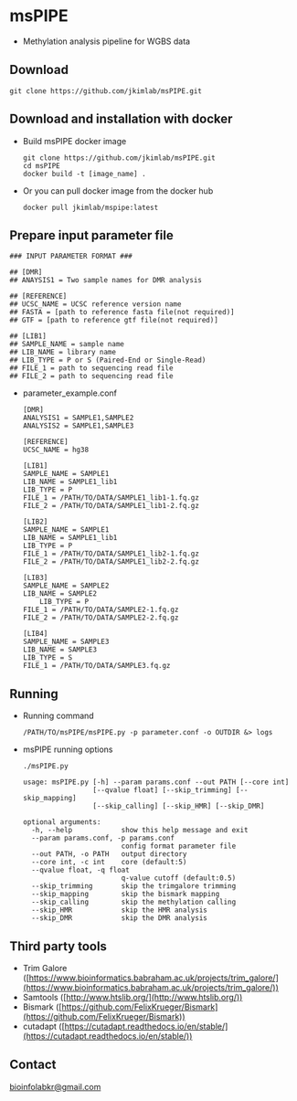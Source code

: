 # msPIPE
- Methylation analysis pipeline for WGBS data

## Download

    git clone https://github.com/jkimlab/msPIPE.git
    

## Download and installation with docker
- Build msPIPE docker image

    ```
    git clone https://github.com/jkimlab/msPIPE.git
    cd msPIPE
    docker build -t [image_name] .
    ```

- Or you can pull docker image from the docker hub

    ```
    docker pull jkimlab/mspipe:latest
    ```


## Prepare input parameter file

```
### INPUT PARAMETER FORMAT ###

## [DMR]
## ANAYSIS1 = Two sample names for DMR analysis

## [REFERENCE]
## UCSC_NAME = UCSC reference version name
## FASTA = [path to reference fasta file(not required)]
## GTF = [path to reference gtf file(not required)]

## [LIB1]
## SAMPLE_NAME = sample name
## LIB_NAME = library name
## LIB_TYPE = P or S (Paired-End or Single-Read)
## FILE_1 = path to sequencing read file
## FILE_2 = path to sequencing read file
```

- parameter_example.conf

    ```
    [DMR]
    ANALYSIS1 = SAMPLE1,SAMPLE2
    ANALYSIS2 = SAMPLE1,SAMPLE3

    [REFERENCE]
    UCSC_NAME = hg38

    [LIB1]
    SAMPLE_NAME = SAMPLE1
    LIB_NAME = SAMPLE1_lib1
    LIB_TYPE = P
    FILE_1 = /PATH/TO/DATA/SAMPLE1_lib1-1.fq.gz
    FILE_2 = /PATH/TO/DATA/SAMPLE1_lib1-2.fq.gz

    [LIB2]
    SAMPLE_NAME = SAMPLE1
    LIB_NAME = SAMPLE1_lib1
    LIB_TYPE = P
    FILE_1 = /PATH/TO/DATA/SAMPLE1_lib2-1.fq.gz
    FILE_2 = /PATH/TO/DATA/SAMPLE1_lib2-2.fq.gz

    [LIB3]
    SAMPLE_NAME = SAMPLE2
    LIB_NAME = SAMPLE2
        LIB_TYPE = P
    FILE_1 = /PATH/TO/DATA/SAMPLE2-1.fq.gz
    FILE_2 = /PATH/TO/DATA/SAMPLE2-2.fq.gz

    [LIB4]
    SAMPLE_NAME = SAMPLE3
    LIB_NAME = SAMPLE3
    LIB_TYPE = S
    FILE_1 = /PATH/TO/DATA/SAMPLE3.fq.gz

    ```


## Running
- Running command

    ```
    /PATH/TO/msPIPE/msPIPE.py -p parameter.conf -o OUTDIR &> logs
    ```


- msPIPE running options

    ```
    ./msPIPE.py

    usage: msPIPE.py [-h] --param params.conf --out PATH [--core int]
                     [--qvalue float] [--skip_trimming] [--skip_mapping]
                     [--skip_calling] [--skip_HMR] [--skip_DMR]

    optional arguments:
      -h, --help            show this help message and exit
      --param params.conf, -p params.conf
                            config format parameter file
      --out PATH, -o PATH   output directory
      --core int, -c int    core (default:5)
      --qvalue float, -q float
                            q-value cutoff (default:0.5)
      --skip_trimming       skip the trimgalore trimming
      --skip_mapping        skip the bismark mapping
      --skip_calling        skip the methylation calling
      --skip_HMR            skip the HMR analysis
      --skip_DMR            skip the DMR analysis
    ```
 

## **Third party tools**


- Trim Galore ([https://www.bioinformatics.babraham.ac.uk/projects/trim_galore/](https://www.bioinformatics.babraham.ac.uk/projects/trim_galore/))
- Samtools ([http://www.htslib.org/](http://www.htslib.org/))
- Bismark ([https://github.com/FelixKrueger/Bismark](https://github.com/FelixKrueger/Bismark))
- cutadapt ([https://cutadapt.readthedocs.io/en/stable/](https://cutadapt.readthedocs.io/en/stable/))



## Contact

[bioinfolabkr@gmail.com](mailto:bioinfolabkr@gmail.com)





